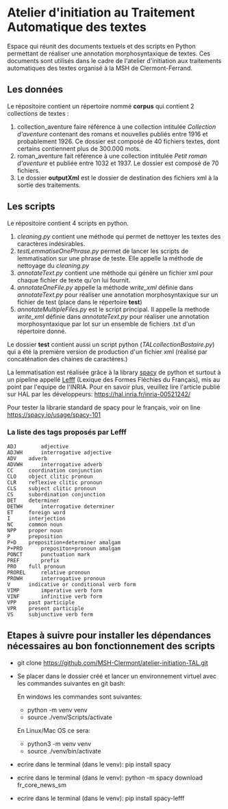# Atelier d'initiation au Traitement Automatique des textes
Espace qui réunit des documents textuels et des scripts en Python permettant de réaliser une annotation morphosyntaxique de textes. 
Ces documents sont utilisés dans le cadre de l'atelier d'initiation aux traitements automatiques des textes organisé à la MSH de Clermont-Ferrand.   

## Les données
Le répositoire contient un répertoire nommé **corpus** qui contient 2 collections de textes : 
1. collection_aventure faire référence à une collection intitulée *Collection d'aventure* contenant des romans et nouvelles publiés entre 1916 et probablement 1926. Ce dossier est composé de 40 fichiers textes, dont certains contiennent plus de 300.000 mots. 
2. roman_aventure fait référence à une collection intitulée *Petit roman d'aventure* et publiée entre 1032 et 1937. Le dossier est composé de 70 fichiers. 
3. Le dossier **outputXml** est le dossier de destination des fichiers xml à la sortie des traitements. 

## Les scripts
Le répositoire contient 4 scripts en python.
1. *cleaning.py* contient une méthode qui permet de nettoyer les textes des caractères indésirables. 
2. *testLemmatiseOnePhrase.py* permet de lancer les scripts de lemmatisation sur une phrase de teste. Elle appelle la méthode de nettoyage du *cleaning.py*
3. *annotateText.py* contient une méthode qui génère un fichier xml pour chaque fichier de texte qu'on lui fournit. 
4. *annotateOneFile.py* appelle la méthode *write_xml* définie dans *annotateText.py* pour réaliser une annotation morphosyntaxique sur un fichier de test (place dans le répertoire **test**) 
5. *annotateMultipleFiles.py* est le script principal. Il appelle la methode *write_xml* définie dans *annotateText.py* pour réaliser une annotation morphosyntaxique par lot sur un ensemble de fichiers .txt d'un répertoire donné.

Le dossier **test** contient aussi un script python (*TALcollectionBastaire.py*) qui a été la première version de production d'un fichier xml (réalisé par concaténation des chaines de caractères.)

La lemmatisation est réalisée grâce à la library [spacy](https://spacy.io/) de python et surtout à un pipeline appellé [Lefff](https://github.com/sammous/spacy-lefff) (Lexique des Formes Fléchies du Français), mis au point par l'equipe de l'INRIA. 
Pour en savoir plus, veuillez lire l'article publié sur HAL par les développeurs: https://hal.inria.fr/inria-00521242/

Pour tester la librarie standard de spacy pour le français, voir on line https://spacy.io/usage/spacy-101

### La liste des tags proposés par Lefff

```
ADJ 	   adjective
ADJWH	   interrogative adjective
ADV	   adverb
ADVWH	   interrogative adverb
CC	   coordination conjunction
CLO	   object clitic pronoun
CLR	   reflexive clitic pronoun
CLS	   subject clitic pronoun
CS	   subordination conjunction
DET	   determiner
DETWH	   interrogative determiner
ET	   foreign word
I	   interjection
NC	   common noun
NPP	   proper noun
P	   preposition
P+D	   preposition+determiner amalgam
P+PRO	   prepositon+pronoun amalgam
PONCT	   punctuation mark
PREF	   prefix
PRO	   full pronoun
PROREL	   relative pronoun
PROWH	   interrogative pronoun
V	   indicative or conditional verb form
VIMP	   imperative verb form
VINF	   infinitive verb form
VPP	   past participle
VPR	   present participle
VS	   subjunctive verb form
```

## Etapes à suivre pour installer les dépendances nécessaires au bon fonctionnement des scripts

* git clone https://github.com/MSH-Clermont/atelier-initiation-TAL.git

* Se placer dans le dossier créé et lancer un environnement virtuel avec les commandes suivantes en git bash:

	En windows les commandes sont suivantes:
	* python -m venv venv
	* source ./venv/Scripts/activate

	En Linux/Mac OS ce sera:
	* python3 -m venv venv
	* source ./venv/bin/activate

* ecrire dans le terminal (dans le venv): pip install spacy
* ecrire dans le terminal (dans le venv): python -m spacy download fr_core_news_sm
* ecrire dans le terminal (dans le venv): pip install spacy-lefff


